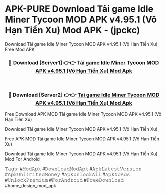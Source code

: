 # APK-PURE Download Tải game Idle Miner Tycoon MOD APK v4.95.1 (Vô Hạn Tiền Xu) Mod APK - (jpckc)
Download Tải game Idle Miner Tycoon MOD APK v4.95.1 (Vô Hạn Tiền Xu) Free Mod APK

<div align="center">
<h3>🔴 Download [Server1] 👉👉 <a href="https://apk-comot.site?title=Tải_game_Idle_Miner_Tycoon_MOD_APK_v4.95.1_(Vô_Hạn_Tiền_Xu)">Tải game Idle Miner Tycoon MOD APK v4.95.1 (Vô Hạn Tiền Xu) Mod Apk</a></h3><br>

<h3>🔴 Download [Server2] 👉👉 <a href="https://apk-comot.site?title=Tải_game_Idle_Miner_Tycoon_MOD_APK_v4.95.1_(Vô_Hạn_Tiền_Xu)">Tải game Idle Miner Tycoon MOD APK v4.95.1 (Vô Hạn Tiền Xu) Mod Apk</a></h3>
</div>


Free Download APK MOD Tải game Idle Miner Tycoon MOD APK v4.95.1 (Vô Hạn Tiền Xu)

Download Tải game Idle Miner Tycoon MOD APK v4.95.1 (Vô Hạn Tiền Xu) 

Free APK MOD Tải game Idle Miner Tycoon MOD APK v4.95.1 (Vô Hạn Tiền Xu) 

Download Tải game Idle Miner Tycoon MOD APK v4.95.1 (Vô Hạn Tiền Xu) Mod For Android

𝚃𝚊𝚐𝚜: #𝙼𝚘𝚍𝙰𝚙𝚔 #𝙳𝚘𝚠𝚗𝚕𝚘𝚊𝚍𝙼𝚘𝚍𝙰𝚙𝚔 #𝙰𝚙𝚔𝙻𝚊𝚝𝚎𝚜𝚝𝚅𝚎𝚛𝚜𝚒𝚘𝚗 #𝙰𝚙𝚔𝚄𝚗𝚕𝚒𝚖𝚒𝚝𝚎𝚍𝙼𝚘𝚗𝚎𝚢 #𝙰𝚙𝚔𝚄𝚗𝚕𝚘𝚌𝚔𝙰𝚕𝚕 #𝙰𝚙𝚔𝙽𝚘𝙰𝚍𝚜 #𝚄𝚗𝚕𝚘𝚌𝚔𝙿𝚛𝚎𝚖𝚒𝚞𝚖 #𝙵𝚘𝚛𝙰𝚗𝚍𝚛𝚘𝚒𝚍 #𝙵𝚛𝚎𝚎𝙳𝚘𝚠𝚗𝚕𝚘𝚊𝚍 #home_design_mod_apk